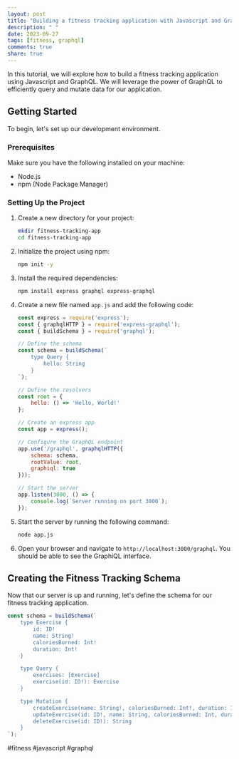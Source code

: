 ```yaml
---
layout: post
title: "Building a fitness tracking application with Javascript and GraphQL"
description: " "
date: 2023-09-27
tags: [fitness, graphql]
comments: true
share: true
---
```


In this tutorial, we will explore how to build a fitness tracking application using Javascript and GraphQL. We will leverage the power of GraphQL to efficiently query and mutate data for our application.

## Getting Started

To begin, let's set up our development environment.

### Prerequisites

Make sure you have the following installed on your machine:

- Node.js
- npm (Node Package Manager)

### Setting Up the Project

1. Create a new directory for your project:
   ```bash
   mkdir fitness-tracking-app
   cd fitness-tracking-app
   ```

2. Initialize the project using npm:
   ```bash
   npm init -y
   ```

3. Install the required dependencies:
   ```bash
   npm install express graphql express-graphql
   ```

4. Create a new file named `app.js` and add the following code:

   ```javascript
   const express = require('express');
   const { graphqlHTTP } = require('express-graphql');
   const { buildSchema } = require('graphql');

   // Define the schema
   const schema = buildSchema(`
       type Query {
           hello: String
       }
   `);

   // Define the resolvers
   const root = {
       hello: () => 'Hello, World!'
   };

   // Create an express app
   const app = express();

   // Configure the GraphQL endpoint
   app.use('/graphql', graphqlHTTP({
       schema: schema,
       rootValue: root,
       graphiql: true
   }));

   // Start the server
   app.listen(3000, () => {
       console.log(`Server running on port 3000`);
   });
   ```

5. Start the server by running the following command:
   ```bash
   node app.js
   ```

6. Open your browser and navigate to `http://localhost:3000/graphql`. You should be able to see the GraphiQL interface.

## Creating the Fitness Tracking Schema

Now that our server is up and running, let's define the schema for our fitness tracking application.

```javascript
const schema = buildSchema(`
    type Exercise {
        id: ID!
        name: String!
        caloriesBurned: Int!
        duration: Int!
    }

    type Query {
        exercises: [Exercise]
        exercise(id: ID!): Exercise
    }

    type Mutation {
        createExercise(name: String!, caloriesBurned: Int!, duration: Int!): Exercise
        updateExercise(id: ID!, name: String, caloriesBurned: Int, duration: Int): Exercise
        deleteExercise(id: ID!): String
    }
`);
```
#fitness #javascript #graphql
